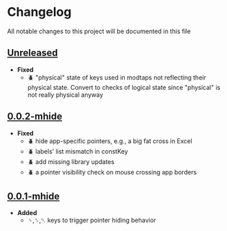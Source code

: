 # Changelog
All notable changes to this project will be documented in this file

[unreleased]: https://github.com/eugenesvk/Win.ahk/tree/mhide_kbd/compare/0.0.2-mhide...mhide_kbd
## [Unreleased]
<!-- - __Added__ -->
  <!-- + :sparkles:  -->
  <!-- new features -->
<!-- - __Changed__ -->
  <!-- +   -->
  <!-- changes in existing functionality -->
<!-- - __Fixed__ -->
  <!-- + :beetle:  -->
  <!-- bug fixes -->
<!-- - __Deprecated__ -->
  <!-- + :poop:  -->
  <!-- soon-to-be removed features -->
<!-- - __Removed__ -->
  <!-- + :wastebasket:  -->
  <!-- now removed features -->
<!-- - __Security__ -->
  <!-- + :lock:  -->
  <!-- vulnerabilities -->
- __Fixed__
  + :beetle: "physical" state of keys used in modtaps not reflecting their physical state. Convert to checks of logical state since "physical" is not really physical anyway

[0.0.2-mhide]: https://github.com/eugenesvk/Win.ahk/tree/mhide_kbd/tag/0.0.2-mhide
## [0.0.2-mhide]
- __Fixed__
  + :beetle: hide app-specific pointers, e.g., a big fat cross in Excel
  + :beetle: labels' list mismatch in constKey
  + :beetle: add missing library updates
  + :beetle: a pointer visibility check on mouse crossing app borders

[0.0.1-mhide]: https://github.com/eugenesvk/Win.ahk/tree/mhide_kbd/tag/0.0.1-mhide
## [0.0.1-mhide]
- __Added__
  + <kbd>␠</kbd>,<kbd>␈</kbd>,<kbd>␡</kbd> keys to trigger pointer hiding behavior
